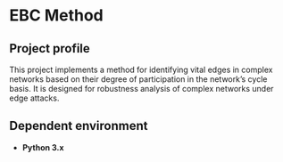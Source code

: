 # EBC Method

## Project profile
This project implements a method for identifying vital edges in complex networks based on their degree of participation in the network’s cycle basis. It is designed for robustness analysis of complex networks under edge attacks.

## Dependent environment
- **Python 3.x**

